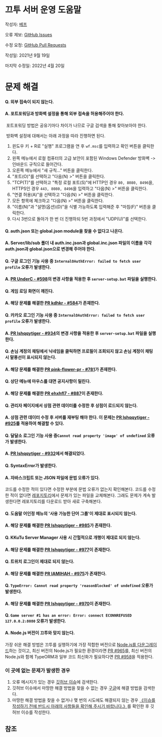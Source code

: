 # 끄투 서버 운영 도움말

작성자: [베프](https://github.com/lshqqytiger)

오류 제보: [GitHub Issues](https://github.com/lshqqytiger/KKuTuManual/issues)

수정 요청: [GitHub Pull Requests](https://github.com/lshqqytiger/KKuTuManual/pulls)

작성일: 2021년 9월 19일

마지막 수정일: 2022년 4월 20일

# 문제 해결

#### Q. 외부 접속이 되지 않는다.

#### A. 포트포워딩과 방화벽 설정을 통해 외부 접속을 허용해주어야 한다.

​ 포트포워딩 방법은 공유기마다 차이가 나므로 구글 검색을 통해 찾아보아야 한다.

​ 방화벽 설정에 대해서는 아래 과정을 따라 진행하면 된다.

1. 윈도우 키 + R로 "실행" 프로그램을 연 후 `wf.msc`를 입력하고 확인 버튼을 클릭한다.
2. 왼쪽 메뉴에서 로컬 컴퓨터의 고급 보안이 포함된 Windows Defender 방화벽 -> 인바운드 규칙으로 들어간다.
3. 오른쪽 메뉴에서 "새 규칙..." 버튼을 클릭한다.
4. "포트(O)"를 선택하고 "다음(N) >" 버튼을 클릭한다.
5. "TCP(T)"를 선택하고 "특정 로컬 포트(S)"에 HTTP인 경우 `80, 8080, 8496`을, HTTPS인 경우 `443, 8080, 8496`을 입력하고 "다음(N) >" 버튼을 클릭한다.
6. "연결 허용(A)"을 선택하고 "다음(N) >" 버튼을 클릭한다.
7. 모든 항목에 체크하고 "다음(N) >" 버튼을 클릭한다.
8. "이름(N)"과 "설명(옵션)(D)"을 식별 가능하도록 입력해준 후 "마침(F)" 버튼을 클릭한다.
9. 다시 3번으로 돌아가 한 번 더 진행하되 5번 과정에서 "UDP(U)"를 선택한다.

#### Q. auth.json 또는 global.json module을 찾을 수 없다고 나온다.

#### A. Server/lib/sub 폴더 내 auth.inc.json과 global.inc.json 파일의 이름을 각각 auth.json과 global.json으로 변경해 주어야 한다.

#### Q. 구글 로그인 기능 사용 중 `InternalOAuthError: failed to fetch user profile` 오류가 발생한다.

#### A. [PR UnderC - #598](https://github.com/JJoriping/KKuTu/pull/598)의 변경 사항을 적용한 후 `server-setup.bat` 파일을 실행한다.

#### Q. 게임 로딩 화면이 깨진다.

#### A. 해당 문제를 해결한 [PR kdhkr - #584](https://github.com/JJoriping/KKuTu/pull/584)가 존재한다.

#### Q. 카카오 로그인 기능 사용 중 `InternalOAuthError: failed to fetch user profile` 오류가 발생한다.

#### A. [PR lshqqytiger - #934](https://github.com/JJoriping/KKuTu/pull/934)의 변경 사항을 적용한 후 `server-setup.bat` 파일을 실행한다.

#### Q. 손님 계정의 채팅에서 닉네임을 클릭하면 프로필이 조회되지 않고 손님 계정이 채팅 시 말풍선이 표시되지 않는다.

#### A. 해당 문제를 해결한 [PR pink-flower-pr - #781](https://github.com/JJoriping/KKuTu/pull/781)가 존재한다.

#### Q. 상단 메뉴에 마우스를 대면 공지사항이 밀린다.

#### A. 해당 문제를 해결한 [PR ehxhfl7 - #887](https://github.com/JJoriping/KKuTu/pull/887)이 존재한다.

#### Q. 관리자 페이지에서 상점 관련 데이터를 수정한 후 상점이 로드되지 않는다.

#### A. 상점 관련 데이터 수정 후 서버를 재부팅 해야 한다. 이 문제는 [PR lshqqytiger - #925](https://github.com/JJoriping/KKuTu/pull/925)를 적용하여 해결할 수 있다.

#### Q. 달달소 로그인 기능 사용 중`Cannot read property 'image' of undefined` 오류가 발생한다.

#### A. [PR lshqqytiger - #932](https://github.com/JJoriping/KKuTu/pull/932)에서 해결되었다.

#### Q. SyntaxError가 발생한다.

#### A. 자바스크립트 또는 JSON 파일에 문법 오류가 있다.

코드를 수정한 적이 있다면 수정한 부분에 문법 오류가 없는지 확인해본다.
코드를 수정한 적이 없다면 [레포지토리](https://github.com/JJoriping/KKuTu)에서 문제가 있는 파일을 교체해본다.
그래도 문제가 계속 발생한다면 레포지토리를 다운로드 받아 새로 구축해본다.

#### Q. 도움말 어인정 메뉴의 '사용 가능한 단어 그룹'이 제대로 표시되지 않는다.

#### A. 해당 문제를 해결한 [PR lshqqytiger - #985](https://github.com/JJoriping/KKuTu/pull/985)가 존재한다.

#### Q. KKuTu Server Manager 사용 시 간헐적으로 개행이 제대로 되지 않는다.

#### A. 해당 문제를 해결한 [PR lshqqytiger - #977](https://github.com/JJoriping/KKuTu/pull/977)이 존재한다.

#### Q. 트위치 로그인이 제대로 되지 않는다.

#### A. 해당 문제를 해결한 [PR IAMIHAH - #975](https://github.com/JJoriping/KKuTu/pull/975)가 존재한다.

#### Q. `TypeError: Cannot read property 'reasonBlocked' of undefined` 오류가 발생한다.

#### A. 해당 문제를 해결한 [PR lshqqytiger - #970](https://github.com/JJoriping/KKuTu/pull/970)이 존재한다.

#### Q. `Game server #1 has an error: Error: connect ECONNREFUSED 127.0.0.2:8080` 오류가 발생한다.

#### A. Node.js 버전이 끄투와 맞지 않는다.

가장 쉬운 해결 방법은 끄투를 실행하기에 가장 적합한 버전으로 [Node.js를 다운그레이드](https://nodejs.org/download/release/v12.22.12/)하는 것이고,
최신 버전의 Node.js가 필요한 환경이라면 [PR #965](https://github.com/JJoriping/KKuTu/pull/965)를,
최신 버전의 Node.js와 함께 TypeORM과 일부 코드 최신화가 필요하다면 [PR #958](https://github.com/JJoriping/KKuTu/pull/958)을 적용한다.

### 이 곳에 없는 문제가 발생한 경우

1. 오류 메시지가 있는 경우 [깃허브 이슈](https://github.com/JJoriping/KKuTu/issues)에 검색한다.
2. 깃허브 이슈에서 마땅한 해결 방법을 찾을 수 없는 경우 [구글](https://www.google.com)에 해결 방법을 검색한다.
3. 마땅한 해결 방법을 찾을 수 없거나 몇 번의 시도에도 해결되지 않는 경우 [《이슈를 작성하기 전에 반드시 아래의 사항들을 확인해 주시기 바랍니다.》](https://github.com/JJoriping/KKuTu/issues/689)를 확인한 후 깃허브 이슈를 작성한다.

## 참조
